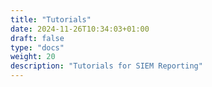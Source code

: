 ```yaml
---
title: "Tutorials"
date: 2024-11-26T10:34:03+01:00
draft: false
type: "docs"
weight: 20
description: "Tutorials for SIEM Reporting"
---
```

